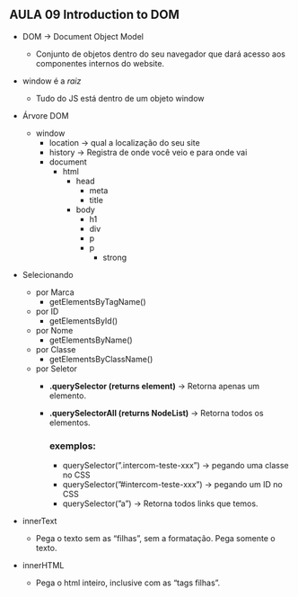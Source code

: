 ## AULA 09 Introduction to DOM

- DOM → Document Object Model
    - Conjunto de objetos dentro do seu navegador que dará acesso aos componentes internos do website.
- window é a *raiz*
    - Tudo do JS está dentro de um objeto window
- Árvore DOM
    - window
        - location → qual a localização do seu site
        - history → Registra de onde você veio e para onde vai
        - document
            - html
                - head
                    - meta
                    - title
                - body
                    - h1
                    - div
                    - p
                    - p
                        - strong
            
- Selecionando
    - por Marca
        - getElementsByTagName()
    - por ID
        - getElementsById()
    - por Nome
        - getElementsByName()
    - por Classe
        - getElementsByClassName()
    - por Seletor
        - **.querySelector (returns element)** → Retorna apenas um elemento.
        - **.querySelectorAll (returns NodeList)** → Retorna todos os elementos.
            
            ### **exemplos**:
            
            - querySelector(”.intercom-teste-xxx”) → pegando uma classe no CSS
            - querySelector(”#intercom-teste-xxx”) → pegando um ID no CSS
            - querySelector(”a”) → Retorna todos links que temos.
- innerText
    - Pega o texto sem as “filhas”, sem a formatação. Pega somente o texto.
- innerHTML
    - Pega o html inteiro, inclusive com as “tags filhas”.